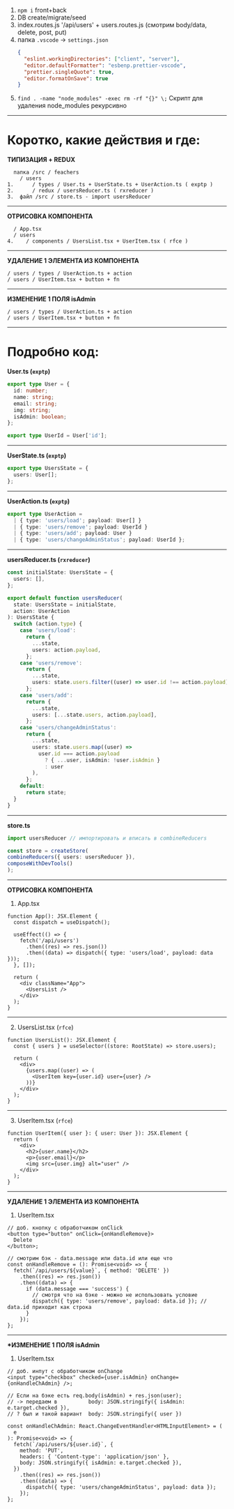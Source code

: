 1. `npm i` front+back
2. DB create/migrate/seed
3. index.routes.js '/api/users' + users.routes.js (смотрим body/data, delete, post, put)
4. папка `.vscode` -> `settings.json`
   ```json
   {
     "eslint.workingDirectories": ["client", "server"],
     "editor.defaultFormatter": "esbenp.prettier-vscode",
     "prettier.singleQuote": true,
     "editor.formatOnSave": true
   }
   ```
5. `find . -name "node_modules" -exec rm -rf "{}" \;` Скрипт для удаления node_modules рекурсивно

---

# Коротко, какие действия и где:

**ТИПИЗАЦИЯ + REDUX**

      папка /src / feachers
        / users
    1.      / types / User.ts + UserState.ts + UserAction.ts ( exptp )
    2.      / redux / usersReducer.ts ( rxreducer )
    3.  файл /src / store.ts - import usersReducer

---

**ОТРИСОВКА КОМПОНЕНТА**

      / App.tsx
      / users
    4.    / components / UsersList.tsx + UserItem.tsx ( rfce )

---

**УДАЛЕНИЕ 1 ЭЛЕМЕНТА ИЗ КОМПОНЕНТА**

    / users / types / UserAction.ts + action
    / users / UserItem.tsx + button + fn

---

**ИЗМЕНЕНИЕ 1 ПОЛЯ isAdmin**

    / users / types / UserAction.ts + action
    / users / UserItem.tsx + button + fn

---

# Подробно код:

**User.ts (`exptp`)**

```ts
export type User = {
  id: number;
  name: string;
  email: string;
  img: string;
  isAdmin: boolean;
};

export type UserId = User['id'];
```

---

**UserState.ts (`exptp`)**

```ts
export type UsersState = {
  users: User[];
};
```

---

**UserAction.ts (`exptp`)**

```ts
export type UserAction =
  | { type: 'users/load'; payload: User[] }
  | { type: 'users/remove'; payload: UserId }
  | { type: 'users/add'; payload: User }
  | { type: 'users/changeAdminStatus'; payload: UserId };
```

---

**usersReducer.ts (`rxreducer`)**

```ts
const initialState: UsersState = {
  users: [],
};

export default function usersReducer(
  state: UsersState = initialState,
  action: UserAction
): UsersState {
  switch (action.type) {
    case 'users/load':
      return {
        ...state,
        users: action.payload,
      };
    case 'users/remove':
      return {
        ...state,
        users: state.users.filter((user) => user.id !== action.payload),
      };
    case 'users/add':
      return {
        ...state,
        users: [...state.users, action.payload],
      };
    case 'users/changeAdminStatus':
      return {
        ...state,
        users: state.users.map((user) =>
          user.id === action.payload
            ? { ...user, isAdmin: !user.isAdmin }
            : user
        ),
      };
    default:
      return state;
  }
}
```

---

**store.ts**

```ts
import usersReducer // импортировать и вписать в combineReducers

const store = createStore(
combineReducers({ users: usersReducer }),
composeWithDevTools()
);
```

---

**ОТРИСОВКА КОМПОНЕНТА**

1. App.tsx

```tsx
function App(): JSX.Element {
  const dispatch = useDispatch();

  useEffect(() => {
    fetch('/api/users')
      .then((res) => res.json())
      .then((data) => dispatch({ type: 'users/load', payload: data }));
  }, []);

  return (
    <div className="App">
      <UsersList />
    </div>
  );
}
```

---

2. UsersList.tsx (`rfce`)

```tsx
function UsersList(): JSX.Element {
  const { users } = useSelector((store: RootState) => store.users);

  return (
    <div>
      {users.map((user) => (
        <UserItem key={user.id} user={user} />
      ))}
    </div>
  );
}
```

---

3. UserItem.tsx (`rfce`)

```tsx
function UserItem({ user }: { user: User }): JSX.Element {
  return (
    <div>
      <h2>{user.name}</h2>
      <p>{user.email}</p>
      <img src={user.img} alt="user" />
    </div>
  );
}
```

---

**УДАЛЕНИЕ 1 ЭЛЕМЕНТА ИЗ КОМПОНЕНТА**

1. UserItem.tsx

```tsx
// доб. кнопку с обработчиком onClick
<button type="button" onClick={onHandleRemove}>
  Delete
</button>;

// смотрим бэк - data.message или data.id или еще что
const onHandleRemove = (): Promise<void> => {
  fetch(`/api/users/${value}`, { method: 'DELETE' })
    .then((res) => res.json())
    .then((data) => {
      if (data.message === 'success') {
        // смотря что на бэке - можно не использовать условие
        dispatch({ type: 'users/remove', payload: data.id }); // data.id приходит как строка
      }
    });
};
```

---

**\*ИЗМЕНЕНИЕ 1 ПОЛЯ isAdmin**

1. UserItem.tsx

```tsx
// доб. инпут с обработчиком onChange
<input type="checkbox" checked={user.isAdmin} onChange={onHandleChAdmin} />;

// Если на бэке есть req.body(isAdmin) + res.json(user);
// -> передаем в          body: JSON.stringify({ isAdmin: e.target.checked }),
// ? был и такой вариант  body: JSON.stringify({ user })

const onHandleChAdmin: React.ChangeEventHandler<HTMLInputElement> = (
  e
): Promise<void> => {
  fetch(`/api/users/${user.id}`, {
    method: 'PUT',
    headers: { 'Content-type': 'application/json' },
    body: JSON.stringify({ isAdmin: e.target.checked }),
  })
    .then((res) => res.json())
    .then((data) => {
      dispatch({ type: 'users/changeAdminStatus', payload: data });
    });
};
```
